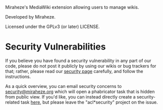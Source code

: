 Miraheze's MediaWiki extension allowing users to manage wikis.

Developed by Miraheze.

Licensed under the GPLv3 (or later) LICENSE.

# Security Vulnerabilities

If you believe you have found a security vulnerability in any part of our code, please do not post it publicly by using our wikis or bug trackers for that; rather, please read our [security page](https://meta.miraheze.org/wiki/Security) carefully, and follow the instructions.

As a quick overview, you can email security concerns to security@miraheze.org which will open a phabricator task that is hidden from public view. If you'd like, you can instead directly create a security-related task [here](https://phabricator.miraheze.org/maniphest/task/edit/form/2/), but please leave the "acl*security" project on the issue.
